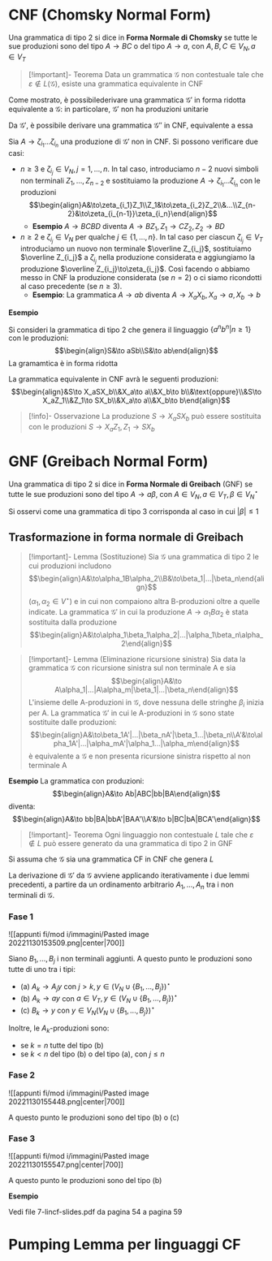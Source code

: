 # CNF (Chomsky Normal Form)

Una grammatica di tipo 2 si dice in **Forma Normale di Chomsky** se tutte le sue produzioni sono del tipo $A\to BC$ o del tipo $A\to a$, con $A,B,C\in V_N,a\in V_T$

>[!important]- Teorema
>Data un grammatica $\mathcal G$ non contestuale tale che $\varepsilon\not\in L(\mathcal G)$, esiste una grammatica equivalente in CNF

Come mostrato, è possibilederivare una grammatica $\mathcal G'$ in forma ridotta equivalente a $\mathcal G$: in particolare, $\mathcal G'$ non ha produzioni unitarie

Da $\mathcal G'$, è possibile derivare una grammatica $\mathcal G''$ in CNF, equivalente a essa

Sia $A\to\zeta_{i_1}...\zeta_{i_n}$  una produzione di $\mathcal G'$ non in CNF. Si possono verificare due casi:

- $n\geq3$ e $\zeta_{i_j}\in V_N,j=1,...,n$. In tal caso, introduciamo $n-2$ nuovi simboli non terminali $Z_1,...,Z_{n-2}$ e sostituiamo la produzione $A\to\zeta_{i_1}...\zeta_{i_n}$ con le produzioni $$\begin{align}A&\to\zeta_{i_1}Z_1\\Z_1&\to\zeta_{i_2}Z_2\\&...\\Z_{n-2}&\to\zeta_{i_{n-1}}\zeta_{i_n}\end{align}$$
	- **Esempio** $A\to BCBD$ diventa $A\to BZ_1,Z_1\to CZ_2,Z_2\to BD$ 
- $n\geq2$ e $\zeta_{i_j}\in V_N$ per qualche $j\in\lbrace 1,...,n\rbrace$. In tal caso per ciascun $\zeta_{i_j}\in V_T$ introduciamo un nuovo non terminale $\overline Z_{i_j}$, sostituiamo $\overline Z_{i_j}$ a $\zeta_{i_j}$ nella produzione considerata e aggiungiamo la produzione $\overline Z_{i_j}\to\zeta_{i_j}$. Così facendo o abbiamo messo in CNF la produzione considerata (se $n=2$) o ci siamo ricondotti al caso precedente (se $n\geq3$). 
	- **Esempio**: La grammatica $A\to ab$ diventa $A\to X_aX_b,X_a\to a,X_b\to b$

**Esempio**

Si consideri la grammatica di tipo 2 che genera il linguaggio $\lbrace a^nb^n|n\geq1\rbrace$ con le produzioni:
$$\begin{align}S&\to aSb\\S&\to ab\end{align}$$
La gramamtica è in forma ridotta

La grammatica equivalente in CNF avrà le seguenti produzioni: 
$$\begin{align}&S\to X_aSX_b\\&X_a\to a\\&X_b\to b\\&\text{oppure}\\&S\to X_aZ_1\\&Z_1\to SX_b\\&X_a\to a\\&X_b\to b\end{align}$$
>[!info]- Osservazione
>La produzione $S\to X_aSX_b$ può essere sostituita con le produzioni $S\to X_aZ_1,Z_1\to SX_b$

# GNF (Greibach Normal Form)

Una grammatica di tipo 2 si dice in **Forma Normale di Greibach** (GNF) se tutte le sue produzioni sono del tipo $A\to a\beta$, con $A\in V_N,a\in V_T,\beta\in V_N^\star$

Si osservi come una grammatica di tipo 3 corrisponda al caso in cui $|\beta|\leq1$

## Trasformazione in forma normale di Greibach

>[!important]- Lemma (Sostituzione)
>Sia $\mathcal G$ una grammatica di tipo 2 le cui produzioni includono $$\begin{align}A&\to\alpha_1B\alpha_2\\B&\to\beta_1|...|\beta_n\end{align}$$
>$(\alpha_1,\alpha_2\in V^\star)$ e in cui non compaiono altra B-produzioni oltre a quelle indicate. La grammatica $\mathcal G'$ in cui la produzione $A\to\alpha_1B\alpha_2$ è stata sostituita dalla produzione $$\begin{align}A&\to\alpha_1\beta_1\alpha_2|...|\alpha_1\beta_n\alpha_2\end{align}$$

>[!important]- Lemma (Eliminazione ricursione sinistra)
>Sia data la grammatica $\mathcal G$ con ricursione sinistra sul non terminale A e sia $$\begin{align}A&\to A\alpha_1|...|A\alpha_m|\beta_1|...|\beta_n\end{align}$$
>L'insieme delle A-produzioni in $\mathcal G$, dove nessuna delle stringhe $\beta_i$ inizia per A. La grammatica $\mathcal G'$ in cui le A-produzioni in $\mathcal G$ sono state sostituite dalle produzioni: $$\begin{align}A&\to\beta_1A'|...|\beta_nA'|\beta_1...|\beta_n\\A'&\to\alpha_1A'|...|\alpha_mA'|\alpha_1...|\alpha_m\end{align}$$
>è equivalente a $\mathcal G$ e non presenta ricursione sinistra rispetto al non terminale A

**Esempio**
La grammatica con produzioni:
$$\begin{align}A&\to Ab|ABC|bb|BA\end{align}$$
diventa:
$$\begin{align}A&\to bb|BA|bbA'|BAA'\\A'&\to b|BC|bA|BCA'\end{align}$$

>[!important]- Teorema
>Ogni linguaggio non contestuale $L$ tale che $\varepsilon\not\in L$ può essere generato da una grammatica di tipo 2 in GNF

Si assuma che $\mathcal G$ sia una grammatica CF in CNF che genera $L$

La derivazione di $\mathcal G'$ da $\mathcal G$ avviene applicando iterativamente i due lemmi precedenti, a partire da un ordinamento arbitrario $A_1,...,A_n$ tra i non terminali di $\mathcal G$.

### Fase 1

![[appunti fi/mod i/immagini/Pasted image 20221130153509.png|center|700]]

Siano $B_1,...,B_j$ i non terminali aggiunti. A questo punto le produzioni sono tutte di uno tra i tipi:

- (a) $A_k\to A_jy$ con $j\gt k,y\in(V_N\cup\lbrace B_1,...,B_j\rbrace)^\star$
- (b) $A_k\to ay$ con $a\in V_T,y\in(V_N\cup\lbrace B_1,...,B_j\rbrace)^\star$
- (c) $B_k\to y$ con $y\in V_N(V_N\cup\lbrace B_1,...,B_j\rbrace)^\star$

Inoltre, le $A_k$-produzioni sono:
- se $k=n$ tutte del tipo (b)
- se $k\lt n$ del tipo (b) o del tipo (a), con $j\leq n$

### Fase 2

![[appunti fi/mod i/immagini/Pasted image 20221130155448.png|center|700]]

A questo punto le produzioni sono del tipo (b) o (c)

### Fase 3

![[appunti fi/mod i/immagini/Pasted image 20221130155547.png|center|700]]

A questo punto le produzioni sono del tipo (b)

**Esempio**

Vedi file 7-lincf-slides.pdf da pagina 54 a pagina 59

# Pumping Lemma per linguaggi CF



